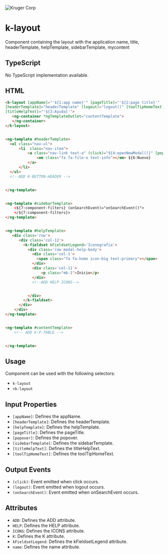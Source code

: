 ![Kruger Corp](https://img.shields.io/badge/Kruger_Corp_®-Copyright_2022-blue)

# k-layout

Component containing the layout with the application name, title, headerTemplate, helpTemplate, sidebarTemplate, mycontent

## TypeScript

No TypeScript implementation available.

## HTML

```html
<k-layout [appName]="'${1:app name}'" [pageTitle]="'${2:page title}'" [sidebarTemplate]="sidebarTemplate"
[headerTemplate]="headerTemplate" (logout)="logout()" [toolTipHomeText]="'Inicio'" [helpTemplate]="helpTemplate"
[titleHelpText]="'${3:Ayuda}'">
   <ng-container *ngTemplateOutlet="contentTemplate">
   </ng-container>
</k-layout>


<ng-template #headerTemplate>
  <ul class="nav-ul">
      <li  class="nav-item">
          <a class="nav-link text-a" (click)="${4:openNewModal()}" [popover]="'${5:Nuevo}'">
              <em class="fa fa-file-o text-info"></em> ${6:Nuevo}
          </a>
      </li>
  </ul>
  <!--ADD K-BUTTON-HEADER -->


</ng-template>


<ng-template #sidebarTemplate>
    <${7:component-filters} (onSearchEvent)="onSearchEvent()">
    </${7:component-filters}>
</ng-template>


<ng-template #helpTemplate>
   <div class='row'>
      <div class='col-12'>
        <k-fieldset kFieldsetLegend='Iconografía'>
          <div class='row modal-help-body'>
            <div class='col-1'>
              <span class="fa fa-home icon-big text-primary"></span>
            </div>
            <div class='col-11'>
                <p class="mb-1">Inicio</p>
            </div>
            <!--ADD HELP ICONS-->


          </div>
        </k-fieldset>
      </div>
    </div>
</ng-template>


<ng-template #contentTemplate>
    <!-- ADD K-P-TABLE -->


</ng-template>
```

## Usage

Component can be used with the following selectors:

* `k-layout`
* `<k-layout`

## Input Properties

* `[appName]`: Defines the appName.
* `[headerTemplate]`: Defines the headerTemplate.
* `[helpTemplate]`: Defines the helpTemplate.
* `[pageTitle]`: Defines the pageTitle.
* `[popover]`: Defines the popover.
* `[sidebarTemplate]`: Defines the sidebarTemplate.
* `[titleHelpText]`: Defines the titleHelpText.
* `[toolTipHomeText]`: Defines the toolTipHomeText.

## Output Events

* `(click)`: Event emitted when click occurs.
* `(logout)`: Event emitted when logout occurs.
* `(onSearchEvent)`: Event emitted when onSearchEvent occurs.

## Attributes

* `ADD`: Defines the ADD attribute.
* `HELP`: Defines the HELP attribute.
* `ICONS`: Defines the ICONS attribute.
* `K`: Defines the K attribute.
* `kFieldsetLegend`: Defines the kFieldsetLegend attribute.
* `name`: Defines the name attribute.

